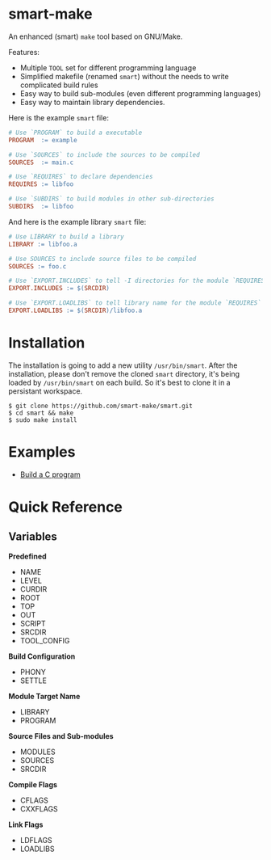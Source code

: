 smart-make
==========

An enhanced (smart) `make` tool based on GNU/Make.

Features:

  * Multiple `TOOL` set for different programming language
  * Simplified makefile (renamed `smart`) without the needs to write complicated build rules
  * Easy way to build sub-modules (even different programming languages)
  * Easy way to maintain library dependencies.

Here is the example `smart` file:
```makefile
# Use `PROGRAM` to build a executable
PROGRAM  := example

# Use `SOURCES` to include the sources to be compiled
SOURCES  := main.c

# Use `REQUIRES` to declare dependencies
REQUIRES := libfoo

# Use `SUBDIRS` to build modules in other sub-directories
SUBDIRS  := libfoo
```

And here is the example library `smart` file:
```makefile
# Use LIBRARY to build a library
LIBRARY := libfoo.a

# Use SOURCES to include source files to be compiled
SOURCES := foo.c

# Use `EXPORT.INCLUDES` to tell -I directories for the module `REQUIRES` it.
EXPORT.INCLUDES := $(SRCDIR)

# Use `EXPORT.LOADLIBS` to tell library name for the module `REQUIRES` it.
EXPORT.LOADLIBS := $(SRCDIR)/libfoo.a
```

Installation
============

The installation is going to add a new utility `/usr/bin/smart`. After the installation, please don't
remove the cloned `smart` directory, it's being loaded by `/usr/bin/smart` on each build. So it's best
to clone it in a persistant workspace.

```shell
$ git clone https://github.com/smart-make/smart.git
$ cd smart && make
$ sudo make install
```

Examples
========

  * [Build a C program](examples/build-c-program)

Quick Reference
===============

Variables
---------

**Predefined**

  * NAME
  * LEVEL
  * CURDIR
  * ROOT
  * TOP
  * OUT
  * SCRIPT
  * SRCDIR
  * TOOL_CONFIG

**Build Configuration**

  * PHONY
  * SETTLE

**Module Target Name**

  * LIBRARY
  * PROGRAM

**Source Files and Sub-modules**

  * MODULES
  * SOURCES
  * SRCDIR

**Compile Flags**

  * CFLAGS
  * CXXFLAGS

**Link Flags**

  * LDFLAGS
  * LOADLIBS
